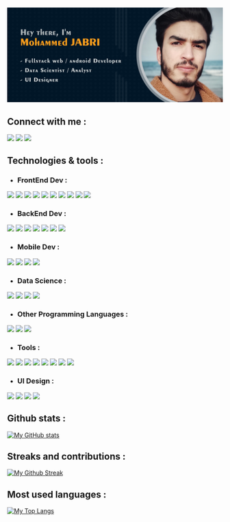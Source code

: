 <!-- Banner Image -->
![Banner Image](./assets/banner.png)

## Connect with me :
[![](https://img.shields.io/badge/‎-LinkedIn-informational?style=for-the-badge&logo=linkedin&logoColor=white&color=7658d1)](https://www.linkedin.com/in/mjr-1/)
[![](https://img.shields.io/badge/‎-Instagram-informational?style=for-the-badge&logo=instagram&logoColor=white&color=e3bb86)](https://www.instagram.com/med.jabri.1/)
[![](https://img.shields.io/badge/‎-Facebook-informational?style=for-the-badge&logo=facebook&logoColor=white&color=7658d1)](https://www.facebook.com/mjr.med/)

## Technologies & tools :
 - ### FrontEnd Dev :
 ![](https://img.shields.io/badge/‎-HTML5-informational?style=flat&logo=html5&logoColor=white&color=e3bb86)
 ![](https://img.shields.io/badge/‎-CSS3-informational?style=flat&logo=css3&logoColor=white&color=57bda2)
 ![](https://img.shields.io/badge/‎-Javascript-informational?style=flat&logo=javascript&logoColor=white&color=e3bb86)
 ![](https://img.shields.io/badge/‎-SASS-informational?style=flat&logo=sass&logoColor=white&color=57bda2)
 ![](https://img.shields.io/badge/‎-AJAX-informational?style=flat&logo=ajax&logoColor=white&color=e3bb86)
 ![](https://img.shields.io/badge/‎-Boostrap-informational?style=flat&logo=bootstrap&logoColor=white&color=57bda2)
 ![](https://img.shields.io/badge/‎-ReactJS-informational?style=flat&logo=react&logoColor=white&color=e3bb86)
 ![](https://img.shields.io/badge/‎-VueJS-informational?style=flat&logo=vuedotjs&logoColor=white&color=57bda2)
 ![](https://img.shields.io/badge/‎-jQuery-informational?style=flat&logo=jquery&logoColor=white&color=e3bb86)
 ![](https://img.shields.io/badge/‎-Sockets-informational?style=flat&logo=socketdotio&logoColor=white&color=57bda2)

 - ### BackEnd Dev :
 ![](https://img.shields.io/badge/‎-PHP-informational?style=flat&logo=php&logoColor=white&color=e3bb86)
 ![](https://img.shields.io/badge/‎-Laravel-informational?style=flat&logo=laravel&logoColor=white&color=57bda2)
 ![](https://img.shields.io/badge/‎-Symfony-informational?style=flat&logo=symfony&logoColor=white&color=e3bb86)
 ![](https://img.shields.io/badge/‎-MySQL-informational?style=flat&logo=mysql&logoColor=white&color=57bda2)
 ![](https://img.shields.io/badge/‎-SQLite-informational?style=flat&logo=sqlite&logoColor=white&color=e3bb86)
 ![](https://img.shields.io/badge/‎-Oracle-informational?style=flat&logo=oracle&logoColor=white&color=57bda2)
 ![](https://img.shields.io/badge/‎-API-informational?style=flat&logo=fastapi&logoColor=white&color=e3bb86)

 - ### Mobile Dev :
 ![](https://img.shields.io/badge/‎-Android-informational?style=flat&logo=android&logoColor=white&color=e3bb86)
 ![](https://img.shields.io/badge/‎-Java-informational?style=flat&logo=java&logoColor=white&color=57bda2)
 ![](https://img.shields.io/badge/‎-XML-informational?style=flat&logo=xml&logoColor=white&color=e3bb86)
 ![](https://img.shields.io/badge/‎-SQLite-informational?style=flat&logo=sqlite&logoColor=white&color=57bda2)
 
 - ### Data Science :
 ![](https://img.shields.io/badge/‎-R-informational?style=flat&logo=r&logoColor=white&color=e3bb86)
 ![](https://img.shields.io/badge/‎-Shiny-informational?style=flat&logo=shiny&logoColor=white&color=57bda2)
 ![](https://img.shields.io/badge/‎-Power%20BI-informational?style=flat&logo=powerbi&logoColor=white&color=e3bb86)
 ![](https://img.shields.io/badge/‎-MS%20Excel-informational?style=flat&logo=microsoftexcel&logoColor=white&color=57bda2)

 - ### Other Programming Languages :
 ![](https://img.shields.io/badge/‎-C-informational?style=flat&logo=c&logoColor=white&color=e3bb86)
 ![](https://img.shields.io/badge/‎-C++-informational?style=flat&logo=cplusplus&logoColor=white&color=57bda2)
 ![](https://img.shields.io/badge/‎-C%23-informational?style=flat&logo=csharp&logoColor=white&color=e3bb86)

   - ### Tools :
 ![](https://img.shields.io/badge/‎-VS%20Code-informational?style=flat&logo=visualstudiocode&logoColor=white&color=e3bb86)
 ![](https://img.shields.io/badge/‎-Android%20Studio-informational?style=flat&logo=androidstudio&logoColor=white&color=57bda2)
 ![](https://img.shields.io/badge/‎-Git-informational?style=flat&logo=git&logoColor=white&color=e3bb86)
 ![](https://img.shields.io/badge/‎-Postman-informational?style=flat&logo=postman&logoColor=white&color=57bda2)
 ![](https://img.shields.io/badge/‎-FileZilla-informational?style=flat&logo=filezilla&logoColor=white&color=e3bb86)
 ![](https://img.shields.io/badge/‎-Eclipse-informational?style=flat&logo=eclipse&logoColor=white&color=57bda2)
 ![](https://img.shields.io/badge/‎-ArgoUML-informational?style=flat&logo=argouml&logoColor=white&color=e3bb86)
 ![](https://img.shields.io/badge/‎-Power%20Designer-informational?style=flat&logo=powerdesigner&logoColor=white&color=57bda2)
 
 - ### UI Design :
 ![](https://img.shields.io/badge/‎-Adobe%20Illustrator-informational?style=flat&logo=adobeillustrator&logoColor=white&color=e3bb86)
 ![](https://img.shields.io/badge/‎-Adobe%20Photoshop-informational?style=flat&logo=adobephotoshop&logoColor=white&color=57bda2)
 ![](https://img.shields.io/badge/‎-Adobe%20XD-informational?style=flat&logo=adobexd&logoColor=white&color=e3bb86)
 ![](https://img.shields.io/badge/‎-Figma-informational?style=flat&logo=figma&logoColor=white&color=57bda2)

## Github stats :
[![My GitHub stats](https://github-readme-stats.vercel.app/api?username=medjabri1&show_icons=true&count_private=true&hide=issues&theme=react)](https://github.com/medjabri1)

## Streaks and contributions :
[![My Github Streak](https://github-readme-streak-stats.herokuapp.com?user=medjabri1&theme=react)](https://github.com/medjabri1)

## Most used languages :
[![My Top Langs](https://github-readme-stats.vercel.app/api/top-langs/?username=medjabri1&theme=react&langs_count=12&layout=compact)](https://github.com/medjabri1)

<p style="display:none" align="left"> <img src="https://komarev.com/ghpvc/?username=medjabri1&label=Profile%20views&color=0e75b6&style=flat" alt="medjabri1" /> </p>
